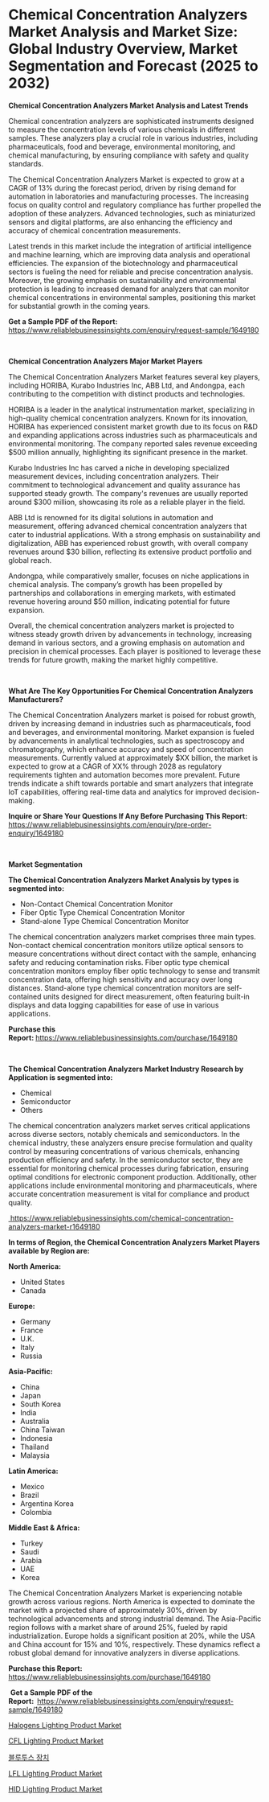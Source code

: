 <p><h1>Chemical Concentration Analyzers Market Analysis and Market Size: Global Industry Overview, Market Segmentation and Forecast (2025 to 2032)</h1></p><p><strong>Chemical Concentration Analyzers Market Analysis and Latest Trends</strong></p>
<p><p>Chemical concentration analyzers are sophisticated instruments designed to measure the concentration levels of various chemicals in different samples. These analyzers play a crucial role in various industries, including pharmaceuticals, food and beverage, environmental monitoring, and chemical manufacturing, by ensuring compliance with safety and quality standards.</p><p>The Chemical Concentration Analyzers Market is expected to grow at a CAGR of 13% during the forecast period, driven by rising demand for automation in laboratories and manufacturing processes. The increasing focus on quality control and regulatory compliance has further propelled the adoption of these analyzers. Advanced technologies, such as miniaturized sensors and digital platforms, are also enhancing the efficiency and accuracy of chemical concentration measurements.</p><p>Latest trends in this market include the integration of artificial intelligence and machine learning, which are improving data analysis and operational efficiencies. The expansion of the biotechnology and pharmaceutical sectors is fueling the need for reliable and precise concentration analysis. Moreover, the growing emphasis on sustainability and environmental protection is leading to increased demand for analyzers that can monitor chemical concentrations in environmental samples, positioning this market for substantial growth in the coming years.</p></p>
<p><strong>Get a Sample PDF of the Report:&nbsp;</strong> <a href="https://www.reliablebusinessinsights.com/enquiry/request-sample/1649180?utm_campaign=39&utm_medium=2&utm_source=Github&utm_content=ia&utm_term=26032025&utm_id=chemical-concentration-analyzers">https://www.reliablebusinessinsights.com/enquiry/request-sample/1649180</a></p>
<p>&nbsp;</p>
<p><strong>Chemical Concentration Analyzers Major Market Players</strong></p>
<p><p>The Chemical Concentration Analyzers Market features several key players, including HORIBA, Kurabo Industries Inc, ABB Ltd, and Andongpa, each contributing to the competition with distinct products and technologies.</p><p>HORIBA is a leader in the analytical instrumentation market, specializing in high-quality chemical concentration analyzers. Known for its innovation, HORIBA has experienced consistent market growth due to its focus on R&D and expanding applications across industries such as pharmaceuticals and environmental monitoring. The company reported sales revenue exceeding $500 million annually, highlighting its significant presence in the market.</p><p>Kurabo Industries Inc has carved a niche in developing specialized measurement devices, including concentration analyzers. Their commitment to technological advancement and quality assurance has supported steady growth. The company's revenues are usually reported around $300 million, showcasing its role as a reliable player in the field. </p><p>ABB Ltd is renowned for its digital solutions in automation and measurement, offering advanced chemical concentration analyzers that cater to industrial applications. With a strong emphasis on sustainability and digitalization, ABB has experienced robust growth, with overall company revenues around $30 billion, reflecting its extensive product portfolio and global reach.</p><p>Andongpa, while comparatively smaller, focuses on niche applications in chemical analysis. The company’s growth has been propelled by partnerships and collaborations in emerging markets, with estimated revenue hovering around $50 million, indicating potential for future expansion.</p><p>Overall, the chemical concentration analyzers market is projected to witness steady growth driven by advancements in technology, increasing demand in various sectors, and a growing emphasis on automation and precision in chemical processes. Each player is positioned to leverage these trends for future growth, making the market highly competitive.</p></p>
<p>&nbsp;</p>
<p><strong>What Are The Key Opportunities For Chemical Concentration Analyzers Manufacturers?</strong></p>
<p><p>The Chemical Concentration Analyzers market is poised for robust growth, driven by increasing demand in industries such as pharmaceuticals, food and beverages, and environmental monitoring. Market expansion is fueled by advancements in analytical technologies, such as spectroscopy and chromatography, which enhance accuracy and speed of concentration measurements. Currently valued at approximately $XX billion, the market is expected to grow at a CAGR of XX% through 2028 as regulatory requirements tighten and automation becomes more prevalent. Future trends indicate a shift towards portable and smart analyzers that integrate IoT capabilities, offering real-time data and analytics for improved decision-making.</p></p>
<p><strong>Inquire or Share Your Questions If Any Before Purchasing This Report:</strong> <a href="https://www.reliablebusinessinsights.com/enquiry/pre-order-enquiry/1649180?utm_campaign=39&utm_medium=2&utm_source=Github&utm_content=ia&utm_term=26032025&utm_id=chemical-concentration-analyzers">https://www.reliablebusinessinsights.com/enquiry/pre-order-enquiry/1649180</a></p>
<p>&nbsp;</p>
<p><strong>Market Segmentation</strong></p>
<p><strong>The Chemical Concentration Analyzers Market Analysis by types is segmented into:</strong></p>
<p><ul><li>Non-Contact Chemical Concentration Monitor</li><li>Fiber Optic Type Chemical Concentration Monitor</li><li>Stand-alone Type Chemical Concentration Monitor</li></ul></p>
<p><p>The chemical concentration analyzers market comprises three main types. Non-contact chemical concentration monitors utilize optical sensors to measure concentrations without direct contact with the sample, enhancing safety and reducing contamination risks. Fiber optic type chemical concentration monitors employ fiber optic technology to sense and transmit concentration data, offering high sensitivity and accuracy over long distances. Stand-alone type chemical concentration monitors are self-contained units designed for direct measurement, often featuring built-in displays and data logging capabilities for ease of use in various applications.</p></p>
<p><strong>Purchase this Report:&nbsp;</strong><a href="https://www.reliablebusinessinsights.com/purchase/1649180?utm_campaign=39&utm_medium=2&utm_source=Github&utm_content=ia&utm_term=26032025&utm_id=chemical-concentration-analyzers">https://www.reliablebusinessinsights.com/purchase/1649180</a></p>
<p>&nbsp;</p>
<p><strong>The Chemical Concentration Analyzers Market Industry Research by Application is segmented into:</strong></p>
<p><ul><li>Chemical</li><li>Semiconductor</li><li>Others</li></ul></p>
<p><p>The chemical concentration analyzers market serves critical applications across diverse sectors, notably chemicals and semiconductors. In the chemical industry, these analyzers ensure precise formulation and quality control by measuring concentrations of various chemicals, enhancing production efficiency and safety. In the semiconductor sector, they are essential for monitoring chemical processes during fabrication, ensuring optimal conditions for electronic component production. Additionally, other applications include environmental monitoring and pharmaceuticals, where accurate concentration measurement is vital for compliance and product quality.</p></p>
<p><a href="https://www.reliablebusinessinsights.com/chemical-concentration-analyzers-market-r1649180?utm_campaign=39&utm_medium=2&utm_source=Github&utm_content=ia&utm_term=26032025&utm_id=chemical-concentration-analyzers">&nbsp;https://www.reliablebusinessinsights.com/chemical-concentration-analyzers-market-r1649180</a></p>
<p><strong>In terms of Region, the Chemical Concentration Analyzers Market Players available by Region are:</strong></p>
<p>
    <p> <strong> North America: </strong>
        <ul>
            <li>United States</li>
            <li>Canada</li>
        </ul>
        </p> 
    <p> <strong> Europe: </strong>
        <ul>
            <li>Germany</li>
            <li>France</li>
            <li>U.K.</li>
            <li>Italy</li>
            <li>Russia</li>
        </ul>
        </p> 
    <p> <strong> Asia-Pacific: </strong>
        <ul>
            <li>China</li>
            <li>Japan</li>
            <li>South Korea</li>
            <li>India</li>
            <li>Australia</li>
            <li>China Taiwan</li>
            <li>Indonesia</li>
            <li>Thailand</li>
            <li>Malaysia</li>
        </ul>
        </p> 
    <p> <strong> Latin America: </strong>
        <ul>
            <li>Mexico</li>
            <li>Brazil</li>
            <li>Argentina Korea</li>
            <li>Colombia</li>
        </ul>
        </p> 
    <p> <strong> Middle East & Africa: </strong>
        <ul>
            <li>Turkey</li>
            <li>Saudi</li>
            <li>Arabia</li>
            <li>UAE</li>
            <li>Korea</li>
        </ul>
    </p>
    </p>
<p><p>The Chemical Concentration Analyzers Market is experiencing notable growth across various regions. North America is expected to dominate the market with a projected share of approximately 30%, driven by technological advancements and strong industrial demand. The Asia-Pacific region follows with a market share of around 25%, fueled by rapid industrialization. Europe holds a significant position at 20%, while the USA and China account for 15% and 10%, respectively. These dynamics reflect a robust global demand for innovative analyzers in diverse applications.</p></p>
<p><strong>Purchase this Report: </strong><a href="https://www.reliablebusinessinsights.com/purchase/1649180?utm_campaign=39&utm_medium=2&utm_source=Github&utm_content=ia&utm_term=26032025&utm_id=chemical-concentration-analyzers">https://www.reliablebusinessinsights.com/purchase/1649180</a></p>
<p>&nbsp;<strong>Get a Sample PDF of the Report:&nbsp;&nbsp;</strong><a href="https://www.reliablebusinessinsights.com/enquiry/request-sample/1649180?utm_campaign=39&utm_medium=2&utm_source=Github&utm_content=ia&utm_term=26032025&utm_id=chemical-concentration-analyzers">https://www.reliablebusinessinsights.com/enquiry/request-sample/1649180</a></p>
<p><strong></strong></p>
<p><p><a href="https://github.com/airitaursela/Market-Research-Report-List-1/blob/main/halogens-lighting-product-market.md?utm_campaign=39&utm_medium=2&utm_source=Github&utm_content=ia&utm_term=26032025&utm_id=chemical-concentration-analyzers">Halogens Lighting Product Market</a></p><p><a href="https://github.com/gauldvikerm6/Market-Research-Report-List-1/blob/main/cfl-lighting-product-market.md?utm_campaign=39&utm_medium=2&utm_source=Github&utm_content=ia&utm_term=26032025&utm_id=chemical-concentration-analyzers">CFL Lighting Product Market</a></p><p><a href="https://github.com/laholand/Market-Research-Report-List-7/blob/main/480170949380.md?utm_campaign=39&utm_medium=2&utm_source=Github&utm_content=ia&utm_term=26032025&utm_id=chemical-concentration-analyzers">블루투스 장치</a></p><p><a href="https://github.com/ardgenoud/Market-Research-Report-List-1/blob/main/lfl-lighting-product-market.md?utm_campaign=39&utm_medium=2&utm_source=Github&utm_content=ia&utm_term=26032025&utm_id=chemical-concentration-analyzers">LFL Lighting Product Market</a></p><p><a href="https://github.com/cingozascard/Market-Research-Report-List-1/blob/main/hid-lighting-product-market.md?utm_campaign=39&utm_medium=2&utm_source=Github&utm_content=ia&utm_term=26032025&utm_id=chemical-concentration-analyzers">HID Lighting Product Market</a></p></p>